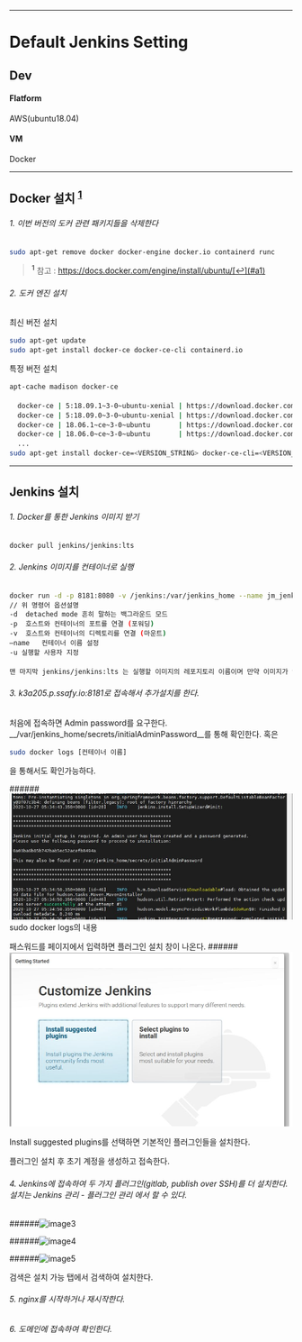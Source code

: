 ***
# Default Jenkins Setting

## Dev
#### Flatform
AWS(ubuntu18.04)

#### VM
Docker


***
## Docker 설치 <sup id="a1">[1](#f1)</sup>
###### 1. 이번 버전의 도커 관련 패키지들을 삭제한다

```bash
sudo apt-get remove docker docker-engine docker.io containerd runc
```


><b id="f1"><sup>1</sup></b> 참고 : https://docs.docker.com/engine/install/ubuntu/[↩](#a1)<br>


###### 2. 도커 엔진 설치

최신 버전 설치
```bash
sudo apt-get update
sudo apt-get install docker-ce docker-ce-cli containerd.io
```

특정 버전 설치
```bash
apt-cache madison docker-ce

  docker-ce | 5:18.09.1~3-0~ubuntu-xenial | https://download.docker.com/linux/ubuntu  xenial/stable amd64 Packages
  docker-ce | 5:18.09.0~3-0~ubuntu-xenial | https://download.docker.com/linux/ubuntu  xenial/stable amd64 Packages
  docker-ce | 18.06.1~ce~3-0~ubuntu       | https://download.docker.com/linux/ubuntu  xenial/stable amd64 Packages
  docker-ce | 18.06.0~ce~3-0~ubuntu       | https://download.docker.com/linux/ubuntu  xenial/stable amd64 Packages
  ...
sudo apt-get install docker-ce=<VERSION_STRING> docker-ce-cli=<VERSION_STRING> containerd.io
```

***

## Jenkins 설치
###### 1. Docker를 통한 Jenkins 이미지 받기

```bash
docker pull jenkins/jenkins:lts
```



###### 2. Jenkins 이미지를 컨테이너로 실행



```bash
docker run -d -p 8181:8080 -v /jenkins:/var/jenkins_home --name jm_jenkins -u root jenkins/jenkins:lts
// 위 명령어 옵션설명 
-d	detached mode 흔히 말하는 백그라운드 모드
-p	호스트와 컨테이너의 포트를 연결 (포워딩)
-v	호스트와 컨테이너의 디렉토리를 연결 (마운트)
–name	컨테이너 이름 설정
-u 실행할 사용자 지정

맨 마지막 jenkins/jenkins:lts 는 실행할 이미지의 레포지토리 이름이며 만약 이미지가 없을 경우 이미지를 docker hub 에서 땡겨오므로 주의한다.
```







###### 3. k3a205.p.ssafy.io:8181로 접속해서 추가설치를 한다.

처음에 접속하면 Admin password를 요구한다. __/var/jenkins_home/secrets/initialAdminPassword__를 통해 확인한다.
혹은
```bash
sudo docker logs [컨테이너 이름]
```
을 통해서도 확인가능하다.

######![image1](./image/jenkins_admin_password.JPG)
sudo docker logs의 내용


패스워드를 페이지에서 입력하면 플러그인 설치 창이 나온다.
######![image2](./image/jenkins_plugin_install.JPG)

Install suggested plugins를 선택하면 기본적인 플러그인들을 설치한다.

플러그인 설치 후 초기 계정을 생성하고 접속한다.


###### 4. Jenkins에 접속하여 두 가지 플러그인(gitlab, publish over SSH)를 더 설치한다. 설치는 Jenkins 관리 - 플러그인 관리 에서 할 수 있다.
######![image3](./image/jenkins_plogin_manage.JPG)

######![image4](./image/jenkins_plogin_manage_gitlab.JPG)

######![image5](./image/jenkins_plogin_manage_ssh.JPG)

검색은 설치 가능 탭에서 검색하여 설치한다.



###### 5. nginx를 시작하거나 재시작한다.



###### 6. 도메인에 접속하여 확인한다.
